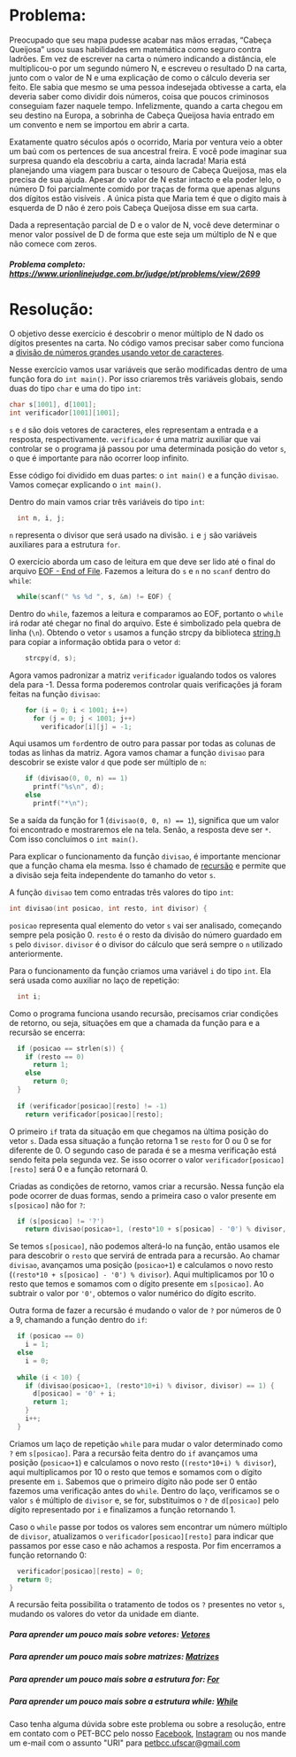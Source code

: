 # Problema:
Preocupado que seu mapa pudesse acabar nas mãos erradas, “Cabeça Queijosa” usou suas habilidades em matemática como seguro contra ladrões. Em vez de escrever na carta o número indicando a distância, ele multiplicou-o por um segundo número N, e escreveu o resultado D na carta, junto com o valor de N e uma explicação de como o cálculo deveria ser feito. Ele sabia que mesmo se uma pessoa indesejada obtivesse a carta, ela deveria saber como dividir dois números, coisa que poucos criminosos conseguiam fazer naquele tempo. Infelizmente, quando a carta chegou em seu destino na Europa, a sobrinha de Cabeça Queijosa havia entrado em um convento e nem se importou em abrir a carta.

Exatamente quatro séculos após o ocorrido, Maria por ventura veio a obter um baú com os pertences de sua ancestral freira. E você pode imaginar sua surpresa quando ela descobriu a carta, ainda lacrada! Maria está planejando uma viagem para buscar o tesouro de Cabeça Queijosa, mas ela precisa de sua ajuda. Apesar do valor de N estar intacto e ela poder lelo, o número D foi parcialmente comido por traças de forma que apenas alguns dos dígitos estão visíveis . A única pista que Maria tem é que o digito mais à esquerda de D não é zero pois Cabeça Queijosa disse em sua carta.

Dada a representação parcial de D e o valor de N, você deve determinar o menor valor possível de D de forma que este seja um múltiplo de N e que não comece com zeros.

##### Problema completo: https://www.urionlinejudge.com.br/judge/pt/problems/view/2699

# Resolução:

O objetivo desse exercício é descobrir o menor múltiplo de N dado os dígitos presentes na carta. No código vamos precisar saber como funciona a [divisão de números grandes usando vetor de caracteres](https://www.geeksforgeeks.org/divide-large-number-represented-string/).

Nesse exercício vamos usar variáveis que serão modificadas dentro de uma função fora do `int main()`. Por isso criaremos três variáveis globais, sendo duas do tipo `char` e uma do tipo `int`:
```c
char s[1001], d[1001];
int verificador[1001][1001];
```
`s` e `d` são dois vetores de caracteres, eles representam a entrada e a resposta, respectivamente. `verificador` é uma matriz auxiliar que vai controlar se o programa já passou por uma determinada posição do vetor `s`, o que é importante para não ocorrer loop infinito.

Esse código foi dividido em duas partes: o `int main()` e a função `divisao`. Vamos começar explicando o `int main()`.

Dentro do main vamos criar três variáveis do tipo `int`:
```c
  int n, i, j;
```
`n` representa o divisor que será usado na divisão. `i` e `j` são variáveis auxiliares para a estrutura `for`.

O exercício aborda um caso de leitura em que deve ser lido até o final do arquivo [EOF - End of File](https://pt.wikipedia.org/wiki/EOF). Fazemos a leitura do `s` e `n` no `scanf` dentro do `while`:
```c
  while(scanf(" %s %d ", s, &n) != EOF) {
```
Dentro do `while`, fazemos a leitura e comparamos ao EOF, portanto o `while` irá rodar até chegar no final do arquivo. Este é simbolizado pela quebra de linha (`\n`). Obtendo o vetor `s` usamos a função strcpy da biblioteca [string.h](http://linguagemc.com.br/a-biblioteca-string-h/) para copiar a informação obtida para o vetor `d`:
```c
    strcpy(d, s);
```
Agora vamos padronizar a matriz `verificador` igualando todos os valores dela para -1. Dessa forma poderemos controlar quais verificações já foram feitas na função `divisao`:
```c
    for (i = 0; i < 1001; i++)
      for (j = 0; j < 1001; j++)
        verificador[i][j] = -1;
```
Aqui usamos um `for`dentro de outro para passar por todas as colunas de todas as linhas da matriz. Agora vamos chamar a função `divisao` para descobrir se existe valor `d` que pode ser múltiplo de `n`:
```c
    if (divisao(0, 0, n) == 1) 
      printf("%s\n", d);
    else
      printf("*\n");
```
Se a saída da função for 1 (`divisao(0, 0, n) == 1`), significa que um valor foi encontrado e mostraremos ele na tela. Senão, a resposta deve ser `*`. Com isso concluímos o `int main()`.

Para explicar o funcionamento da função `divisao`, é importante mencionar que a função chama ela mesma. Isso é chamado de [recursão](http://linguagemc.com.br/recursividade-em-c/) e permite que a divisão seja feita independente do tamanho do vetor `s`.

A função `divisao` tem como entradas três valores do tipo `int`:
```c
int divisao(int posicao, int resto, int divisor) {
```
`posicao` representa qual elemento do vetor `s` vai ser analisado, começando sempre pela posição 0. `resto` é o resto da divisão do número guardado em `s` pelo `divisor`. `divisor` é o divisor do cálculo que será sempre o `n` utilizado anteriormente.

Para o funcionamento da função criamos uma variável `i` do tipo `int`. Ela será usada como auxiliar no laço de repetição:
```c
  int i;
```
Como o programa funciona usando recursão, precisamos criar condições de retorno, ou seja, situações em que a chamada da função para e a recursão se encerra:
```c
  if (posicao == strlen(s)) {
    if (resto == 0)
      return 1;
    else
      return 0;
  }
        
  if (verificador[posicao][resto] != -1)
    return verificador[posicao][resto];
```
O primeiro `if` trata da situação em que chegamos na última posição do vetor `s`. Dada essa situação a função retorna 1 se `resto` for 0 ou 0 se for diferente de 0. O segundo caso de parada é se a mesma verificação está sendo feita pela segunda vez. Se isso ocorrer o valor `verificador[posicao][resto]` será 0 e a função retornará 0.

Criadas as condições de retorno, vamos criar a recursão. Nessa função ela pode ocorrer de duas formas, sendo a primeira caso o valor presente em `s[posicao]` não for `?`:
```c
  if (s[posicao] != '?')
    return divisao(posicao+1, (resto*10 + s[posicao] - '0') % divisor, divisor);
```
Se temos `s[posicao]`, não podemos alterá-lo na função, então usamos ele para descobrir o `resto` que servirá de entrada para a recursão. Ao chamar `divisao`, avançamos uma posição (`posicao+1`) e calculamos o novo resto (`(resto*10 + s[posicao] - '0') % divisor`). Aqui multiplicamos por 10 o resto que temos e somamos com o dígito presente em `s[posicao]`. Ao subtrair o valor por `'0'`, obtemos o valor numérico do dígito escrito.

Outra forma de fazer a recursão é mudando o valor de `?` por números de 0 a 9, chamando a função dentro do `if`:
```c
  if (posicao == 0)
    i = 1;
  else
    i = 0;
            
  while (i < 10) {
    if (divisao(posicao+1, (resto*10+i) % divisor, divisor) == 1) {
      d[posicao] = '0' + i;
      return 1;
    }
    i++;
  }
```
Criamos um laço de repetição `while` para mudar o valor determinado como `?` em `s[posicao]`. Para a recursão feita dentro do `if` avançamos uma posição (`posicao+1`) e calculamos o novo resto (`(resto*10+i) % divisor`), aqui multiplicamos por 10 o resto que temos e somamos com o dígito presente em `i`. Sabemos que o primeiro dígito não pode ser 0 então fazemos uma verificação antes do `while`. Dentro do laço, verificamos se o valor `s` é múltiplo de `divisor` e, se for, substituímos o `?` de `d[posicao]` pelo dígito representado por `i` e finalizamos a função retornando 1.

Caso o `while` passe por todos os valores sem encontrar um número múltiplo de `divisor`, atualizamos o `verificador[posicao][resto]` para indicar que passamos por esse caso e não achamos a resposta. Por fim encerramos a função retornando 0:
```c
  verificador[posicao][resto] = 0;
  return 0;
}
```
A recursão feita possibilita o tratamento de todos os `?` presentes no vetor `s`, mudando os valores do vetor da unidade em diante.

##### Para aprender um pouco mais sobre vetores: [Vetores](http://linguagemc.com.br/vetores-ou-arrays-em-linguagem-c/)
##### Para aprender um pouco mais sobre matrizes: [Matrizes](http://linguagemc.com.br/matriz-em-c/)
##### Para aprender um pouco mais sobre a estrutura for: [For](http://linguagemc.com.br/a-estrutura-de-repeticao-for-em-c/)
##### Para aprender um pouco mais sobre a estrutura while: [While](http://linguagemc.com.br/o-comando-while-em-c/)

Caso tenha alguma dúvida sobre este problema ou sobre a resolução, entre em contato com o PET-BCC pelo nosso
[Facebook](https://www.facebook.com/petbcc/),
[Instagram](https://www.instagram.com/petbcc.ufscar/)
ou nos mande um e-mail com o assunto "URI" para  petbcc.ufscar@gmail.com
